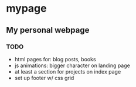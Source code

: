 # mypage

## My personal webpage

### TODO
* html pages for: blog posts, books
* js animations: bigger character on landing page
* at least a section for projects on index page
* set up footer w/ css grid
